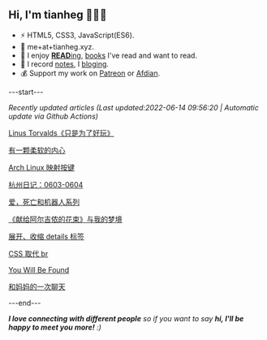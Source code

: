 
<h2>Hi, I'm tianheg 👋👨‍💻</h2>

- ⚡ HTML5, CSS3, JavaScript(ES6).
- 📧 me+at+tianheg.xyz.
- 📖 I enjoy [**READ**ing](https://www.yidajiabei.xyz/tags/reading/), [books](https://www.yidajiabei.xyz/read/) I've read and want to read.
- 📝 I record [notes](https://note.tianheg.xyz), I [bloging](https://www.yidajiabei.xyz).
- 💰 Support my work on [Patreon](https://www.patreon.com/tianheg) or [Afdian](https://afdian.net/@tianheg).

---start---

*Recently updated articles (Last updated:2022-06-14 09:56:20 | Automatic update via Github Actions)*

[Linus Torvalds《只是为了好玩》](https://www.yidajiabei.xyz/posts/just-for-fun/)

[有一颗柔软的内心](https://www.yidajiabei.xyz/posts/soft-heart/)

[Arch Linux 映射按键](https://www.yidajiabei.xyz/posts/arch-linux-remap-key/)

[杭州日记：0603-0604](https://www.yidajiabei.xyz/posts/hangzhou-0603-0604/)

[爱，死亡和机器人系列](https://www.yidajiabei.xyz/posts/love-death-robots/)

[《献给阿尔吉侬的花束》与我的梦境](https://www.yidajiabei.xyz/posts/flowers-for-algernon/)

[展开、收缩 details 标签](https://www.yidajiabei.xyz/posts/html-css-js-feed-toggle-detail/)

[CSS 取代 br](https://www.yidajiabei.xyz/posts/css-replace-br-tag/)

[You Will Be Found](https://www.yidajiabei.xyz/posts/you-will-be-found/)

[和妈妈的一次聊天](https://www.yidajiabei.xyz/posts/talk-with-mom/)

---end---

<em><b>I love connecting with different people</b> so if you want to say <b>hi, I'll be happy to meet you more!</b> :)</em>
